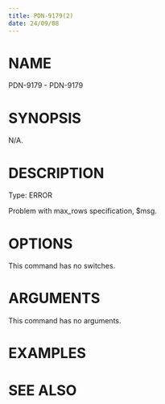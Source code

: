 ```yaml
---
title: PDN-9179(2)
date: 24/09/08
---
```


# NAME

PDN-9179 - PDN-9179

# SYNOPSIS

N/A.

# DESCRIPTION

Type: ERROR

Problem with max_rows specification, $msg.

# OPTIONS

This command has no switches.

# ARGUMENTS

This command has no arguments.

# EXAMPLES

# SEE ALSO
